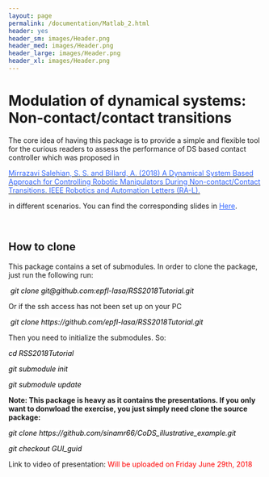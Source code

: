 ```yaml
---
layout: page
permalink: /documentation/Matlab_2.html
header: yes
header_sm: images/Header.png
header_med: images/Header.png
header_large: images/Header.png
header_xl: images/Header.png
--- 
```

<h1 style="text-align: left;">Modulation of dynamical systems: Non-contact/contact transitions</h1>
<p style="text-align: left;">The core idea of having this package is to provide a simple and flexible tool for the curious readers to assess the performance of DS based contact controller which was proposed in</p>
<p><a href="https://infoscience.epfl.ch/record/255068/files/RAL.pdf"><span style="color: #3366ff;">Mirrazavi Salehian, S. S. and Billard, A. (2018) A Dynamical System Based Approach for Controlling Robotic Manipulators During Non-contact/Contact Transitions. IEEE Robotics and Automation Letters (RA-L).</span></a></p>
<p style="text-align: left;">in different scenarios. You can find the corresponding slides in <span style="color: #3366ff;"><a style="color: #3366ff;" href="https://epfl-lasa.github.io/TutorialRSS2018.io/documentation/Modulation_tran.html/">Here</a></span>.</p>
<p style="text-align: left;">&nbsp;</p>
<h2 style="text-align: left;">How to clone</h2>
<p style="text-align: left;">This package contains a set of submodules. In order to clone the package, just run the following run:</p>
<p style="text-align: left;"><span style="background-color: #ffffff; color: #000000;"><em>&nbsp;git clone git@github.com:epfl-lasa/RSS2018Tutorial.git</em></span></p>
<p style="text-align: left;">Or if the ssh access has not been set up on your PC</p>
<p style="text-align: left;"><span style="background-color: #ffffff; color: #000000;"><em>&nbsp;git clone https://github.com/epfl-lasa/RSS2018Tutorial.git</em></span></p>
<p style="text-align: left;">Then you need to initialize the submodules. So:</p>
<p style="text-align: left;"><span style="background-color: #ffffff; color: #000000;"><em>cd RSS2018Tutorial </em></span></p>
<p style="text-align: left;"><span style="background-color: #ffffff; color: #000000;"><em>git submodule init </em></span></p>
<p style="text-align: left;"><span style="background-color: #ffffff; color: #000000;"><em>git submodule update</em></span></p>
<p style="text-align: left;"><strong>Note: This package is heavy as it contains the presentations. If you only want to donwload the exercise, you just simply need clone the source package:</strong></p>
<p style="text-align: left;"><span style="background-color: #ffffff; color: #000000;"><em>git clone https://github.com/sinamr66/CoDS_illustrative_example.git</em></span></p>
<p style="text-align: left;"><span style="background-color: #ffffff; color: #000000;"><em>git checkout GUI_guid</em></span></p>
<p style="text-align: left;">Link to video of presentation: <span style="color: red;"> Will be uploaded on Friday June 29th, 2018 </span></p>
